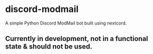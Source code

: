 # discord-modmail
A simple Python Discord ModMail bot built using nextcord.

## Currently in development, not in a functional state & should not be used.